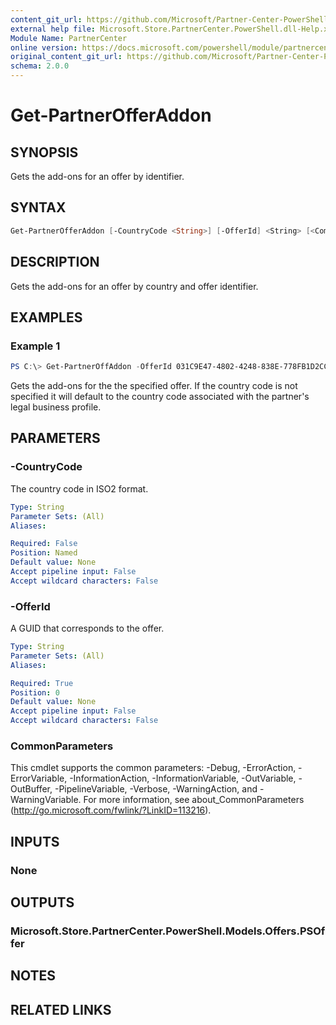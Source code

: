```yaml
---
content_git_url: https://github.com/Microsoft/Partner-Center-PowerShell/blob/master/docs/help/Get-PartnerOfferAddon.md
external help file: Microsoft.Store.PartnerCenter.PowerShell.dll-Help.xml
Module Name: PartnerCenter
online version: https://docs.microsoft.com/powershell/module/partnercenter/Get-PartnerOfferAddon
original_content_git_url: https://github.com/Microsoft/Partner-Center-PowerShell/blob/master/docs/help/Get-PartnerOfferAddon.md
schema: 2.0.0
---
```


# Get-PartnerOfferAddon

## SYNOPSIS
Gets the add-ons for an offer by identifier.

## SYNTAX

```powershell
Get-PartnerOfferAddon [-CountryCode <String>] [-OfferId] <String> [<CommonParameters>]
```

## DESCRIPTION
Gets the add-ons for an offer by country and offer identifier.

## EXAMPLES

### Example 1
```powershell
PS C:\> Get-PartnerOffAddon -OfferId 031C9E47-4802-4248-838E-778FB1D2CC05
```

Gets the add-ons for the the specified offer. If the country code is not specified it will default to the country code associated with the partner's legal business profile.

## PARAMETERS

### -CountryCode
The country code in ISO2 format.

```yaml
Type: String
Parameter Sets: (All)
Aliases:

Required: False
Position: Named
Default value: None
Accept pipeline input: False
Accept wildcard characters: False
```

### -OfferId
A GUID that corresponds to the offer.

```yaml
Type: String
Parameter Sets: (All)
Aliases:

Required: True
Position: 0
Default value: None
Accept pipeline input: False
Accept wildcard characters: False
```

### CommonParameters
This cmdlet supports the common parameters: -Debug, -ErrorAction, -ErrorVariable, -InformationAction, -InformationVariable, -OutVariable, -OutBuffer, -PipelineVariable, -Verbose, -WarningAction, and -WarningVariable. For more information, see about_CommonParameters (http://go.microsoft.com/fwlink/?LinkID=113216).

## INPUTS

### None

## OUTPUTS

### Microsoft.Store.PartnerCenter.PowerShell.Models.Offers.PSOffer

## NOTES

## RELATED LINKS
